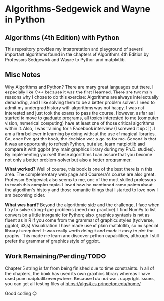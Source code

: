 # Algorithms-Sedgewick and Wayne in Python

## Algorithms (4th Edition) with Python

This repository provides my interpretation and playground of several important algorithms found in the chapters of Algorithms 4th Edition by Professors Sedgewick and Wayne to Python and matplotlib.

## Misc Notes
Why Algorithms and Python? There are many great languages out there. I especially like C++ because it was the first I learned. There are two main reasons why I chose to do this exercise:
Algorithms are always intellectually demanding, and I like solving them to be a better problem solver. I need to admit my undergrad history with algorithms was not happy. I was not interested and just took the exams to pass the course. However, as far as I started to move to graduate programs, all topics interested to me (computer vision, numerical computing) have at least one of those critical algorithms within it. Also, I was training for a Facebook interview (I screwed it up :| ). I am a firm believer in learning by doing without the use of magical libraries. So, once I've got the book, the decision was a go-to for me. 
Second is that it was an opportunity to refresh Python, but also, learn matplotlib and compare it with ggplot (my main graphics library during my Ph.D. studies). By implementing yourself these algorithms I can assure that you become not only a better problem-solver but also a better programmer.

**What worked?** Well of course, this book is one of the best there is in this area. The complementary web page and Coursera's course are also great. Professor Sedgewick also seems to me, one of the most skilled professors to teach this complex topic. I loved how he mentioned some points about the algorithm's history and those romantic things that I started to love now I am becoming older. 

**What was hard?** Beyond the algorithmic side and the challenge, I face when I try to solve string-type problems (need mor practice). I find NumPy to list conversion a little inorganic for Python; also, graphics syntaxis is not as fluent as in R if you come from the grammar of graphics styles (tydiverse, ggplot, d3js)
Visualization I have made use of plain matplotlib, so no special library is required. It was really worth doing it and made it easy to plot the graphs. This made me learn and discover python capabilities, although I still prefer the grammar of graphics style of ggplot. 

## Work Remaining/Pending/TODO
Chapter 5 string is far from being finished due to time constraints. 
In all of the chapters, the book has used its own graphics library whereas I have used pure matplotlib everywhere. Because I do not want copyright issues, you can get all testing files at https://algs4.cs.princeton.edu/home/

Good coding 😊
